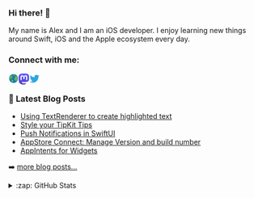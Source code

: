### Hi there! 👋

My name is Alex and I am an iOS developer. I enjoy learning new things around Swift, iOS and the Apple ecosystem every day.

### Connect with me:

<a href="https://alexanderweiss.dev">
  <img align="left" alt="Alexander Weiß | Homepage" width="20px" src="https://raw.githubusercontent.com/alexanderwe/alexanderwe/master/assets/globe.svg" />
</a>
<a href="https://mastodon.online/@alexanderwe">
  <img align="left" alt="Alexander Weiß | Mastodon" width="21px" src="https://raw.githubusercontent.com/alexanderwe/alexanderwe/master/assets/mastodon.svg" />
</a>
<a href="https://twitter.com/_al_we">
  <img align="left" alt="Alexander Weiß | Twitter" width="21px" src="https://raw.githubusercontent.com/alexanderwe/alexanderwe/master/assets/twitter.svg" />
</a>

<br />

### 📕 Latest Blog Posts

<!-- BLOG-POST-LIST:START -->
- [Using TextRenderer to create highlighted text](https://alexanderweiss.dev/blog/2024-06-24-using-textrenderer-to-create-highlighted-text)
- [Style your TipKit Tips](https://alexanderweiss.dev/blog/2023-09-16-style-your-tipkit-tips)
- [Push Notifications in SwiftUI](https://alexanderweiss.dev/blog/2023-08-13-push-notification-in-swiftui)
- [AppStore Connect: Manage Version and build number](https://alexanderweiss.dev/blog/2023-07-04-appstore-connect-manage-app-version-and-build-number)
- [AppIntents for Widgets](https://alexanderweiss.dev/blog/2023-06-10-appintents-for-widgets)
<!-- BLOG-POST-LIST:END -->

➡️ [more blog posts...](https://alexanderweiss.dev/blog)

<details>
  <summary>:zap: GitHub Stats</summary>

  <img align="left" alt="Alexander Weiß's GitHub Stats" src="https://github-readme-stats.vercel.app/api?username=alexanderwe" />

</details>
